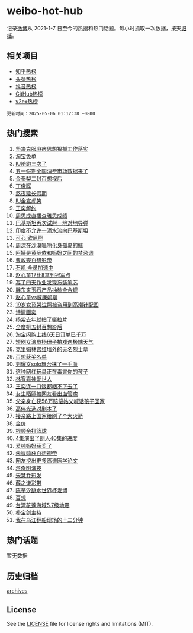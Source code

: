 # weibo-hot-hub

记录[微博](https://www.weibo.com)从 2021-1-7 日至今的热搜和热门话题。每小时抓取一次数据，按天[归档](archives)。

## 相关项目

- [知乎热榜](https://github.com/lonnyzhang423/zhihu-hot-hub)
- [头条热榜](https://github.com/lonnyzhang423/toutiao-hot-hub)
- [抖音热榜](https://github.com/lonnyzhang423/douyin-hot-hub)
- [GitHub热榜](https://github.com/lonnyzhang423/github-hot-hub)
- [v2ex热榜](https://github.com/lonnyzhang423/v2ex-hot-hub)


`更新时间：2025-05-06 01:12:38 +0800`

## 热门搜索

1. [坚决克服麻痹思想狠抓工作落实](https://m.weibo.cn/search?containerid=100103type%3D1%26t%3D10%26q%3D%23%E5%9D%9A%E5%86%B3%E5%85%8B%E6%9C%8D%E9%BA%BB%E7%97%B9%E6%80%9D%E6%83%B3%E7%8B%A0%E6%8A%93%E5%B7%A5%E4%BD%9C%E8%90%BD%E5%AE%9E%23&stream_entry_id=51&isnewpage=1&extparam=seat%3D1%26filter_type%3Drealtimehot%26stream_entry_id%3D51%26c_type%3D51%26pos%3D0%26cate%3D10103%26q%3D%2523%25E5%259D%259A%25E5%2586%25B3%25E5%2585%258B%25E6%259C%258D%25E9%25BA%25BB%25E7%2597%25B9%25E6%2580%259D%25E6%2583%25B3%25E7%258B%25A0%25E6%258A%2593%25E5%25B7%25A5%25E4%25BD%259C%25E8%2590%25BD%25E5%25AE%259E%2523%26dgr%3D0%26display_time%3D1746465156%26pre_seqid%3D1746465156746091127545)
1. [淘宝免单](https://m.weibo.cn/search?containerid=100103type%3D1%26t%3D10%26q%3D%E6%B7%98%E5%AE%9D%E5%85%8D%E5%8D%95&stream_entry_id=31&isnewpage=1&extparam=seat%3D1%26stream_entry_id%3D31%26c_type%3D31%26flag%3D2%26filter_type%3Drealtimehot%26band_rank%3D1%26lcate%3D5001%26realpos%3D1%26pos%3D0%26cate%3D5001%26q%3D%25E6%25B7%2598%25E5%25AE%259D%25E5%2585%258D%25E5%258D%2595%26dgr%3D0%26display_time%3D1746465156%26pre_seqid%3D1746465156746091127545)
1. [IU陪跑三次了](https://m.weibo.cn/search?containerid=100103type%3D1%26t%3D10%26q%3D%23IU%E9%99%AA%E8%B7%91%E4%B8%89%E6%AC%A1%E4%BA%86%23&stream_entry_id=31&isnewpage=1&extparam=seat%3D1%26stream_entry_id%3D31%26c_type%3D31%26flag%3D2%26filter_type%3Drealtimehot%26band_rank%3D2%26lcate%3D5001%26realpos%3D2%26pos%3D1%26cate%3D5001%26q%3D%2523IU%25E9%2599%25AA%25E8%25B7%2591%25E4%25B8%2589%25E6%25AC%25A1%25E4%25BA%2586%2523%26dgr%3D0%26display_time%3D1746465156%26pre_seqid%3D1746465156746091127545)
1. [五一假期全国消费市场数据来了](https://m.weibo.cn/search?containerid=100103type%3D1%26t%3D10%26q%3D%23%E4%BA%94%E4%B8%80%E5%81%87%E6%9C%9F%E5%85%A8%E5%9B%BD%E6%B6%88%E8%B4%B9%E5%B8%82%E5%9C%BA%E6%95%B0%E6%8D%AE%E6%9D%A5%E4%BA%86%23&stream_entry_id=31&isnewpage=1&extparam=seat%3D1%26stream_entry_id%3D31%26c_type%3D31%26flag%3D0%26filter_type%3Drealtimehot%26band_rank%3D3%26lcate%3D5001%26realpos%3D3%26pos%3D2%26cate%3D5001%26q%3D%2523%25E4%25BA%2594%25E4%25B8%2580%25E5%2581%2587%25E6%259C%259F%25E5%2585%25A8%25E5%259B%25BD%25E6%25B6%2588%25E8%25B4%25B9%25E5%25B8%2582%25E5%259C%25BA%25E6%2595%25B0%25E6%258D%25AE%25E6%259D%25A5%25E4%25BA%2586%2523%26dgr%3D0%26display_time%3D1746465156%26pre_seqid%3D1746465156746091127545)
1. [金泰梨二封百想视后](https://m.weibo.cn/search?containerid=100103type%3D1%26t%3D10%26q%3D%23%E9%87%91%E6%B3%B0%E6%A2%A8%E4%BA%8C%E5%B0%81%E7%99%BE%E6%83%B3%E8%A7%86%E5%90%8E%23&stream_entry_id=31&isnewpage=1&extparam=seat%3D1%26stream_entry_id%3D31%26c_type%3D31%26flag%3D0%26filter_type%3Drealtimehot%26band_rank%3D4%26lcate%3D5001%26realpos%3D4%26pos%3D3%26cate%3D5001%26q%3D%2523%25E9%2587%2591%25E6%25B3%25B0%25E6%25A2%25A8%25E4%25BA%258C%25E5%25B0%2581%25E7%2599%25BE%25E6%2583%25B3%25E8%25A7%2586%25E5%2590%258E%2523%26dgr%3D0%26display_time%3D1746465156%26pre_seqid%3D1746465156746091127545)
1. [丁俊晖](https://m.weibo.cn/search?containerid=100103type%3D1%26t%3D10%26q%3D%E4%B8%81%E4%BF%8A%E6%99%96&stream_entry_id=31&isnewpage=1&extparam=seat%3D1%26stream_entry_id%3D31%26c_type%3D31%26flag%3D2%26filter_type%3Drealtimehot%26band_rank%3D5%26lcate%3D5001%26realpos%3D5%26pos%3D4%26cate%3D5001%26q%3D%25E4%25B8%2581%25E4%25BF%258A%25E6%2599%2596%26dgr%3D0%26display_time%3D1746465156%26pre_seqid%3D1746465156746091127545)
1. [熬夜延长假期](https://m.weibo.cn/search?containerid=100103type%3D1%26t%3D10%26q%3D%E7%86%AC%E5%A4%9C%E5%BB%B6%E9%95%BF%E5%81%87%E6%9C%9F&stream_entry_id=31&isnewpage=1&extparam=seat%3D1%26stream_entry_id%3D31%26c_type%3D31%26flag%3D1%26filter_type%3Drealtimehot%26band_rank%3D6%26lcate%3D5001%26realpos%3D6%26pos%3D5%26cate%3D5001%26q%3D%25E7%2586%25AC%25E5%25A4%259C%25E5%25BB%25B6%25E9%2595%25BF%25E5%2581%2587%25E6%259C%259F%26dgr%3D0%26display_time%3D1746465156%26pre_seqid%3D1746465156746091127545)
1. [IU金宣虎笑](https://m.weibo.cn/search?containerid=100103type%3D1%26t%3D10%26q%3DIU%E9%87%91%E5%AE%A3%E8%99%8E%E7%AC%91&stream_entry_id=31&isnewpage=1&extparam=seat%3D1%26stream_entry_id%3D31%26c_type%3D31%26flag%3D1%26filter_type%3Drealtimehot%26band_rank%3D7%26lcate%3D5001%26realpos%3D7%26pos%3D6%26cate%3D5001%26q%3DIU%25E9%2587%2591%25E5%25AE%25A3%25E8%2599%258E%25E7%25AC%2591%26dgr%3D0%26display_time%3D1746465156%26pre_seqid%3D1746465156746091127545)
1. [王奕解约](https://m.weibo.cn/search?containerid=100103type%3D1%26t%3D10%26q%3D%23%E7%8E%8B%E5%A5%95%E8%A7%A3%E7%BA%A6%23&stream_entry_id=31&isnewpage=1&extparam=seat%3D1%26stream_entry_id%3D31%26c_type%3D31%26flag%3D2%26filter_type%3Drealtimehot%26band_rank%3D8%26lcate%3D5001%26realpos%3D8%26pos%3D7%26cate%3D5001%26q%3D%2523%25E7%258E%258B%25E5%25A5%2595%25E8%25A7%25A3%25E7%25BA%25A6%2523%26dgr%3D0%26display_time%3D1746465156%26pre_seqid%3D1746465156746091127545)
1. [周思成直播查雅思成绩](https://m.weibo.cn/search?containerid=100103type%3D1%26t%3D10%26q%3D%23%E5%91%A8%E6%80%9D%E6%88%90%E7%9B%B4%E6%92%AD%E6%9F%A5%E9%9B%85%E6%80%9D%E6%88%90%E7%BB%A9%23&stream_entry_id=31&isnewpage=1&extparam=seat%3D1%26stream_entry_id%3D31%26c_type%3D31%26flag%3D0%26filter_type%3Drealtimehot%26band_rank%3D9%26lcate%3D5001%26realpos%3D9%26pos%3D8%26cate%3D5001%26q%3D%2523%25E5%2591%25A8%25E6%2580%259D%25E6%2588%2590%25E7%259B%25B4%25E6%2592%25AD%25E6%259F%25A5%25E9%259B%2585%25E6%2580%259D%25E6%2588%2590%25E7%25BB%25A9%2523%26dgr%3D0%26display_time%3D1746465156%26pre_seqid%3D1746465156746091127545)
1. [巴基斯坦再次试射一地对地导弹](https://m.weibo.cn/search?containerid=100103type%3D1%26t%3D10%26q%3D%23%E5%B7%B4%E5%9F%BA%E6%96%AF%E5%9D%A6%E5%86%8D%E6%AC%A1%E8%AF%95%E5%B0%84%E4%B8%80%E5%9C%B0%E5%AF%B9%E5%9C%B0%E5%AF%BC%E5%BC%B9%23&stream_entry_id=31&isnewpage=1&extparam=seat%3D1%26stream_entry_id%3D31%26c_type%3D31%26flag%3D1%26filter_type%3Drealtimehot%26band_rank%3D10%26lcate%3D5001%26realpos%3D10%26pos%3D9%26cate%3D5001%26q%3D%2523%25E5%25B7%25B4%25E5%259F%25BA%25E6%2596%25AF%25E5%259D%25A6%25E5%2586%258D%25E6%25AC%25A1%25E8%25AF%2595%25E5%25B0%2584%25E4%25B8%2580%25E5%259C%25B0%25E5%25AF%25B9%25E5%259C%25B0%25E5%25AF%25BC%25E5%25BC%25B9%2523%26dgr%3D0%26display_time%3D1746465156%26pre_seqid%3D1746465156746091127545)
1. [印度不允许一滴水流向巴基斯坦](https://m.weibo.cn/search?containerid=100103type%3D1%26t%3D10%26q%3D%23%E5%8D%B0%E5%BA%A6%E4%B8%8D%E5%85%81%E8%AE%B8%E4%B8%80%E6%BB%B4%E6%B0%B4%E6%B5%81%E5%90%91%E5%B7%B4%E5%9F%BA%E6%96%AF%E5%9D%A6%23&stream_entry_id=31&isnewpage=1&extparam=seat%3D1%26stream_entry_id%3D31%26c_type%3D31%26flag%3D2%26filter_type%3Drealtimehot%26band_rank%3D11%26lcate%3D5001%26realpos%3D11%26pos%3D10%26cate%3D5001%26q%3D%2523%25E5%258D%25B0%25E5%25BA%25A6%25E4%25B8%258D%25E5%2585%2581%25E8%25AE%25B8%25E4%25B8%2580%25E6%25BB%25B4%25E6%25B0%25B4%25E6%25B5%2581%25E5%2590%2591%25E5%25B7%25B4%25E5%259F%25BA%25E6%2596%25AF%25E5%259D%25A6%2523%26dgr%3D0%26display_time%3D1746465156%26pre_seqid%3D1746465156746091127545)
1. [可心 欧尼熊](https://m.weibo.cn/search?containerid=100103type%3D1%26t%3D10%26q%3D%E5%8F%AF%E5%BF%83+%E6%AC%A7%E5%B0%BC%E7%86%8A&stream_entry_id=31&isnewpage=1&extparam=seat%3D1%26stream_entry_id%3D31%26c_type%3D31%26flag%3D0%26filter_type%3Drealtimehot%26band_rank%3D12%26lcate%3D5001%26realpos%3D12%26pos%3D11%26cate%3D5001%26q%3D%25E5%258F%25AF%25E5%25BF%2583%2520%25E6%25AC%25A7%25E5%25B0%25BC%25E7%2586%258A%26dgr%3D0%26display_time%3D1746465156%26pre_seqid%3D1746465156746091127545)
1. [周深在沙漠唱响化身孤岛的鲸](https://m.weibo.cn/search?containerid=100103type%3D1%26t%3D10%26q%3D%23%E5%91%A8%E6%B7%B1%E5%9C%A8%E6%B2%99%E6%BC%A0%E5%94%B1%E5%93%8D%E5%8C%96%E8%BA%AB%E5%AD%A4%E5%B2%9B%E7%9A%84%E9%B2%B8%23&stream_entry_id=31&isnewpage=1&extparam=seat%3D1%26stream_entry_id%3D31%26c_type%3D31%26flag%3D0%26filter_type%3Drealtimehot%26band_rank%3D13%26lcate%3D5001%26realpos%3D13%26pos%3D12%26cate%3D5001%26q%3D%2523%25E5%2591%25A8%25E6%25B7%25B1%25E5%259C%25A8%25E6%25B2%2599%25E6%25BC%25A0%25E5%2594%25B1%25E5%2593%258D%25E5%258C%2596%25E8%25BA%25AB%25E5%25AD%25A4%25E5%25B2%259B%25E7%259A%2584%25E9%25B2%25B8%2523%26dgr%3D0%26display_time%3D1746465156%26pre_seqid%3D1746465156746091127545)
1. [阿姨是黄圣依和妈妈之间的禁忌词](https://m.weibo.cn/search?containerid=100103type%3D1%26t%3D10%26q%3D%23%E9%98%BF%E5%A7%A8%E6%98%AF%E9%BB%84%E5%9C%A3%E4%BE%9D%E5%92%8C%E5%A6%88%E5%A6%88%E4%B9%8B%E9%97%B4%E7%9A%84%E7%A6%81%E5%BF%8C%E8%AF%8D%23&stream_entry_id=31&isnewpage=1&extparam=seat%3D1%26stream_entry_id%3D31%26c_type%3D31%26flag%3D2%26filter_type%3Drealtimehot%26band_rank%3D14%26lcate%3D5001%26realpos%3D14%26pos%3D13%26cate%3D5001%26q%3D%2523%25E9%2598%25BF%25E5%25A7%25A8%25E6%2598%25AF%25E9%25BB%2584%25E5%259C%25A3%25E4%25BE%259D%25E5%2592%258C%25E5%25A6%2588%25E5%25A6%2588%25E4%25B9%258B%25E9%2597%25B4%25E7%259A%2584%25E7%25A6%2581%25E5%25BF%258C%25E8%25AF%258D%2523%26dgr%3D0%26display_time%3D1746465156%26pre_seqid%3D1746465156746091127545)
1. [曹政奭百想影帝](https://m.weibo.cn/search?containerid=100103type%3D1%26t%3D10%26q%3D%23%E6%9B%B9%E6%94%BF%E5%A5%AD%E7%99%BE%E6%83%B3%E5%BD%B1%E5%B8%9D%23&stream_entry_id=31&isnewpage=1&extparam=seat%3D1%26stream_entry_id%3D31%26c_type%3D31%26flag%3D0%26filter_type%3Drealtimehot%26band_rank%3D15%26lcate%3D5001%26realpos%3D15%26pos%3D14%26cate%3D5001%26q%3D%2523%25E6%259B%25B9%25E6%2594%25BF%25E5%25A5%25AD%25E7%2599%25BE%25E6%2583%25B3%25E5%25BD%25B1%25E5%25B8%259D%2523%26dgr%3D0%26display_time%3D1746465156%26pre_seqid%3D1746465156746091127545)
1. [石凯 全员加速中](https://m.weibo.cn/search?containerid=100103type%3D1%26t%3D10%26q%3D%E7%9F%B3%E5%87%AF+%E5%85%A8%E5%91%98%E5%8A%A0%E9%80%9F%E4%B8%AD&stream_entry_id=31&isnewpage=1&extparam=seat%3D1%26stream_entry_id%3D31%26c_type%3D31%26flag%3D0%26filter_type%3Drealtimehot%26band_rank%3D16%26lcate%3D5001%26realpos%3D16%26pos%3D15%26cate%3D5001%26q%3D%25E7%259F%25B3%25E5%2587%25AF%2520%25E5%2585%25A8%25E5%2591%2598%25E5%258A%25A0%25E9%2580%259F%25E4%25B8%25AD%26dgr%3D0%26display_time%3D1746465156%26pre_seqid%3D1746465156746091127545)
1. [赵心童17比8拿到冠军点](https://m.weibo.cn/search?containerid=100103type%3D1%26t%3D10%26q%3D%23%E8%B5%B5%E5%BF%83%E7%AB%A517%E6%AF%948%E6%8B%BF%E5%88%B0%E5%86%A0%E5%86%9B%E7%82%B9%23&stream_entry_id=31&isnewpage=1&extparam=seat%3D1%26stream_entry_id%3D31%26c_type%3D31%26flag%3D0%26filter_type%3Drealtimehot%26band_rank%3D17%26lcate%3D5001%26realpos%3D17%26pos%3D16%26cate%3D5001%26q%3D%2523%25E8%25B5%25B5%25E5%25BF%2583%25E7%25AB%25A517%25E6%25AF%25948%25E6%258B%25BF%25E5%2588%25B0%25E5%2586%25A0%25E5%2586%259B%25E7%2582%25B9%2523%26dgr%3D0%26display_time%3D1746465156%26pre_seqid%3D1746465156746091127545)
1. [写了四天作业发现忘装笔芯](https://m.weibo.cn/search?containerid=100103type%3D1%26t%3D10%26q%3D%E5%86%99%E4%BA%86%E5%9B%9B%E5%A4%A9%E4%BD%9C%E4%B8%9A%E5%8F%91%E7%8E%B0%E5%BF%98%E8%A3%85%E7%AC%94%E8%8A%AF&stream_entry_id=31&isnewpage=1&extparam=seat%3D1%26stream_entry_id%3D31%26c_type%3D31%26flag%3D0%26filter_type%3Drealtimehot%26band_rank%3D18%26lcate%3D5001%26realpos%3D18%26pos%3D17%26cate%3D5001%26q%3D%25E5%2586%2599%25E4%25BA%2586%25E5%259B%259B%25E5%25A4%25A9%25E4%25BD%259C%25E4%25B8%259A%25E5%258F%2591%25E7%258E%25B0%25E5%25BF%2598%25E8%25A3%2585%25E7%25AC%2594%25E8%258A%25AF%26dgr%3D0%26display_time%3D1746465156%26pre_seqid%3D1746465156746091127545)
1. [胖东来玉石产品抽检全合规](https://m.weibo.cn/search?containerid=100103type%3D1%26t%3D10%26q%3D%23%E8%83%96%E4%B8%9C%E6%9D%A5%E7%8E%89%E7%9F%B3%E4%BA%A7%E5%93%81%E6%8A%BD%E6%A3%80%E5%85%A8%E5%90%88%E8%A7%84%23&stream_entry_id=31&isnewpage=1&extparam=seat%3D1%26stream_entry_id%3D31%26c_type%3D31%26flag%3D0%26filter_type%3Drealtimehot%26band_rank%3D19%26lcate%3D5001%26realpos%3D19%26pos%3D18%26cate%3D5001%26q%3D%2523%25E8%2583%2596%25E4%25B8%259C%25E6%259D%25A5%25E7%258E%2589%25E7%259F%25B3%25E4%25BA%25A7%25E5%2593%2581%25E6%258A%25BD%25E6%25A3%2580%25E5%2585%25A8%25E5%2590%2588%25E8%25A7%2584%2523%26dgr%3D0%26display_time%3D1746465156%26pre_seqid%3D1746465156746091127545)
1. [赵心童vs威廉姆斯](https://m.weibo.cn/search?containerid=100103type%3D1%26t%3D10%26q%3D%23%E8%B5%B5%E5%BF%83%E7%AB%A5vs%E5%A8%81%E5%BB%89%E5%A7%86%E6%96%AF%23&stream_entry_id=31&isnewpage=1&extparam=seat%3D1%26stream_entry_id%3D31%26c_type%3D31%26flag%3D0%26filter_type%3Drealtimehot%26band_rank%3D20%26lcate%3D5001%26realpos%3D20%26pos%3D19%26cate%3D5001%26q%3D%2523%25E8%25B5%25B5%25E5%25BF%2583%25E7%25AB%25A5vs%25E5%25A8%2581%25E5%25BB%2589%25E5%25A7%2586%25E6%2596%25AF%2523%26dgr%3D0%26display_time%3D1746465156%26pre_seqid%3D1746465156746091127545)
1. [19岁女孩哭泣照被盗用到高潮针配图](https://m.weibo.cn/search?containerid=100103type%3D1%26t%3D10%26q%3D%2319%E5%B2%81%E5%A5%B3%E5%AD%A9%E5%93%AD%E6%B3%A3%E7%85%A7%E8%A2%AB%E7%9B%97%E7%94%A8%E5%88%B0%E9%AB%98%E6%BD%AE%E9%92%88%E9%85%8D%E5%9B%BE%23&stream_entry_id=31&isnewpage=1&extparam=seat%3D1%26stream_entry_id%3D31%26c_type%3D31%26flag%3D0%26filter_type%3Drealtimehot%26band_rank%3D21%26lcate%3D5001%26realpos%3D21%26pos%3D20%26cate%3D5001%26q%3D%252319%25E5%25B2%2581%25E5%25A5%25B3%25E5%25AD%25A9%25E5%2593%25AD%25E6%25B3%25A3%25E7%2585%25A7%25E8%25A2%25AB%25E7%259B%2597%25E7%2594%25A8%25E5%2588%25B0%25E9%25AB%2598%25E6%25BD%25AE%25E9%2592%2588%25E9%2585%258D%25E5%259B%25BE%2523%26dgr%3D0%26display_time%3D1746465156%26pre_seqid%3D1746465156746091127545)
1. [诗情画奕](https://m.weibo.cn/search?containerid=100103type%3D1%26t%3D10%26q%3D%E8%AF%97%E6%83%85%E7%94%BB%E5%A5%95&stream_entry_id=31&isnewpage=1&extparam=seat%3D1%26stream_entry_id%3D31%26c_type%3D31%26flag%3D0%26filter_type%3Drealtimehot%26band_rank%3D22%26lcate%3D5001%26realpos%3D22%26pos%3D21%26cate%3D5001%26q%3D%25E8%25AF%2597%25E6%2583%2585%25E7%2594%25BB%25E5%25A5%2595%26dgr%3D0%26display_time%3D1746465156%26pre_seqid%3D1746465156746091127545)
1. [杨紫去年就拍了撕拉片](https://m.weibo.cn/search?containerid=100103type%3D1%26t%3D10%26q%3D%23%E6%9D%A8%E7%B4%AB%E5%8E%BB%E5%B9%B4%E5%B0%B1%E6%8B%8D%E4%BA%86%E6%92%95%E6%8B%89%E7%89%87%23&stream_entry_id=31&isnewpage=1&extparam=seat%3D1%26stream_entry_id%3D31%26c_type%3D31%26flag%3D0%26filter_type%3Drealtimehot%26band_rank%3D23%26lcate%3D5001%26realpos%3D23%26pos%3D22%26cate%3D5001%26q%3D%2523%25E6%259D%25A8%25E7%25B4%25AB%25E5%258E%25BB%25E5%25B9%25B4%25E5%25B0%25B1%25E6%258B%258D%25E4%25BA%2586%25E6%2592%2595%25E6%258B%2589%25E7%2589%2587%2523%26dgr%3D0%26display_time%3D1746465156%26pre_seqid%3D1746465156746091127545)
1. [全度妍五封百想影后](https://m.weibo.cn/search?containerid=100103type%3D1%26t%3D10%26q%3D%23%E5%85%A8%E5%BA%A6%E5%A6%8D%E4%BA%94%E5%B0%81%E7%99%BE%E6%83%B3%E5%BD%B1%E5%90%8E%23&stream_entry_id=31&isnewpage=1&extparam=seat%3D1%26stream_entry_id%3D31%26c_type%3D31%26flag%3D0%26filter_type%3Drealtimehot%26band_rank%3D24%26lcate%3D5001%26realpos%3D24%26pos%3D23%26cate%3D5001%26q%3D%2523%25E5%2585%25A8%25E5%25BA%25A6%25E5%25A6%258D%25E4%25BA%2594%25E5%25B0%2581%25E7%2599%25BE%25E6%2583%25B3%25E5%25BD%25B1%25E5%2590%258E%2523%26dgr%3D0%26display_time%3D1746465156%26pre_seqid%3D1746465156746091127545)
1. [淘宝闪购上线6天日订单已千万](https://m.weibo.cn/search?containerid=100103type%3D1%26t%3D10%26q%3D%23%E6%B7%98%E5%AE%9D%E9%97%AA%E8%B4%AD%E4%B8%8A%E7%BA%BF6%E5%A4%A9%E6%97%A5%E8%AE%A2%E5%8D%95%E5%B7%B2%E5%8D%83%E4%B8%87%23&stream_entry_id=31&isnewpage=1&extparam=seat%3D1%26stream_entry_id%3D31%26c_type%3D31%26flag%3D0%26filter_type%3Drealtimehot%26band_rank%3D25%26lcate%3D5001%26realpos%3D25%26pos%3D24%26cate%3D5001%26q%3D%2523%25E6%25B7%2598%25E5%25AE%259D%25E9%2597%25AA%25E8%25B4%25AD%25E4%25B8%258A%25E7%25BA%25BF6%25E5%25A4%25A9%25E6%2597%25A5%25E8%25AE%25A2%25E5%258D%2595%25E5%25B7%25B2%25E5%258D%2583%25E4%25B8%2587%2523%26dgr%3D0%26display_time%3D1746465156%26pre_seqid%3D1746465156746091127545)
1. [短剧女演员杨珊子拍戏遇极端天气](https://m.weibo.cn/search?containerid=100103type%3D1%26t%3D10%26q%3D%23%E7%9F%AD%E5%89%A7%E5%A5%B3%E6%BC%94%E5%91%98%E6%9D%A8%E7%8F%8A%E5%AD%90%E6%8B%8D%E6%88%8F%E9%81%87%E6%9E%81%E7%AB%AF%E5%A4%A9%E6%B0%94%23&stream_entry_id=31&isnewpage=1&extparam=seat%3D1%26stream_entry_id%3D31%26c_type%3D31%26flag%3D0%26filter_type%3Drealtimehot%26band_rank%3D26%26lcate%3D5001%26realpos%3D26%26pos%3D25%26cate%3D5001%26q%3D%2523%25E7%259F%25AD%25E5%2589%25A7%25E5%25A5%25B3%25E6%25BC%2594%25E5%2591%2598%25E6%259D%25A8%25E7%258F%258A%25E5%25AD%2590%25E6%258B%258D%25E6%2588%258F%25E9%2581%2587%25E6%259E%2581%25E7%25AB%25AF%25E5%25A4%25A9%25E6%25B0%2594%2523%26dgr%3D0%26display_time%3D1746465156%26pre_seqid%3D1746465156746091127545)
1. [克里姆林宫红墙外的无名烈士墓](https://m.weibo.cn/search?containerid=100103type%3D1%26t%3D10%26q%3D%23%E5%85%8B%E9%87%8C%E5%A7%86%E6%9E%97%E5%AE%AB%E7%BA%A2%E5%A2%99%E5%A4%96%E7%9A%84%E6%97%A0%E5%90%8D%E7%83%88%E5%A3%AB%E5%A2%93%23&stream_entry_id=31&isnewpage=1&extparam=seat%3D1%26stream_entry_id%3D31%26c_type%3D31%26flag%3D1%26filter_type%3Drealtimehot%26band_rank%3D27%26lcate%3D5001%26realpos%3D27%26pos%3D26%26cate%3D5001%26q%3D%2523%25E5%2585%258B%25E9%2587%258C%25E5%25A7%2586%25E6%259E%2597%25E5%25AE%25AB%25E7%25BA%25A2%25E5%25A2%2599%25E5%25A4%2596%25E7%259A%2584%25E6%2597%25A0%25E5%2590%258D%25E7%2583%2588%25E5%25A3%25AB%25E5%25A2%2593%2523%26dgr%3D0%26display_time%3D1746465156%26pre_seqid%3D1746465156746091127545)
1. [百想获奖名单](https://m.weibo.cn/search?containerid=100103type%3D1%26t%3D10%26q%3D%23%E7%99%BE%E6%83%B3%E8%8E%B7%E5%A5%96%E5%90%8D%E5%8D%95%23&stream_entry_id=31&isnewpage=1&extparam=seat%3D1%26stream_entry_id%3D31%26c_type%3D31%26flag%3D0%26filter_type%3Drealtimehot%26band_rank%3D28%26lcate%3D5001%26realpos%3D28%26pos%3D27%26cate%3D5001%26q%3D%2523%25E7%2599%25BE%25E6%2583%25B3%25E8%258E%25B7%25E5%25A5%2596%25E5%2590%258D%25E5%258D%2595%2523%26dgr%3D0%26display_time%3D1746465156%26pre_seqid%3D1746465156746091127545)
1. [刘耀文solo舞台抹了一手血](https://m.weibo.cn/search?containerid=100103type%3D1%26t%3D10%26q%3D%E5%88%98%E8%80%80%E6%96%87solo%E8%88%9E%E5%8F%B0%E6%8A%B9%E4%BA%86%E4%B8%80%E6%89%8B%E8%A1%80&stream_entry_id=31&isnewpage=1&extparam=seat%3D1%26stream_entry_id%3D31%26c_type%3D31%26flag%3D0%26filter_type%3Drealtimehot%26band_rank%3D29%26lcate%3D5001%26realpos%3D29%26pos%3D28%26cate%3D5001%26q%3D%25E5%2588%2598%25E8%2580%2580%25E6%2596%2587solo%25E8%2588%259E%25E5%258F%25B0%25E6%258A%25B9%25E4%25BA%2586%25E4%25B8%2580%25E6%2589%258B%25E8%25A1%2580%26dgr%3D0%26display_time%3D1746465156%26pre_seqid%3D1746465156746091127545)
1. [这种网红玩具正在毒害你的孩子](https://m.weibo.cn/search?containerid=100103type%3D1%26t%3D10%26q%3D%23%E8%BF%99%E7%A7%8D%E7%BD%91%E7%BA%A2%E7%8E%A9%E5%85%B7%E6%AD%A3%E5%9C%A8%E6%AF%92%E5%AE%B3%E4%BD%A0%E7%9A%84%E5%AD%A9%E5%AD%90%23&stream_entry_id=31&isnewpage=1&extparam=seat%3D1%26stream_entry_id%3D31%26c_type%3D31%26flag%3D0%26filter_type%3Drealtimehot%26band_rank%3D30%26lcate%3D5001%26realpos%3D30%26pos%3D29%26cate%3D5001%26q%3D%2523%25E8%25BF%2599%25E7%25A7%258D%25E7%25BD%2591%25E7%25BA%25A2%25E7%258E%25A9%25E5%2585%25B7%25E6%25AD%25A3%25E5%259C%25A8%25E6%25AF%2592%25E5%25AE%25B3%25E4%25BD%25A0%25E7%259A%2584%25E5%25AD%25A9%25E5%25AD%2590%2523%26dgr%3D0%26display_time%3D1746465156%26pre_seqid%3D1746465156746091127545)
1. [林宥嘉神爱世人](https://m.weibo.cn/search?containerid=100103type%3D1%26t%3D10%26q%3D%E6%9E%97%E5%AE%A5%E5%98%89%E7%A5%9E%E7%88%B1%E4%B8%96%E4%BA%BA&stream_entry_id=31&isnewpage=1&extparam=seat%3D1%26stream_entry_id%3D31%26c_type%3D31%26flag%3D1%26filter_type%3Drealtimehot%26band_rank%3D31%26lcate%3D5001%26realpos%3D31%26pos%3D30%26cate%3D5001%26q%3D%25E6%259E%2597%25E5%25AE%25A5%25E5%2598%2589%25E7%25A5%259E%25E7%2588%25B1%25E4%25B8%2596%25E4%25BA%25BA%26dgr%3D0%26display_time%3D1746465156%26pre_seqid%3D1746465156746091127545)
1. [王奕连一口饭都咽不下去了](https://m.weibo.cn/search?containerid=100103type%3D1%26t%3D10%26q%3D%23%E7%8E%8B%E5%A5%95%E8%BF%9E%E4%B8%80%E5%8F%A3%E9%A5%AD%E9%83%BD%E5%92%BD%E4%B8%8D%E4%B8%8B%E5%8E%BB%E4%BA%86%23&stream_entry_id=31&isnewpage=1&extparam=seat%3D1%26stream_entry_id%3D31%26c_type%3D31%26flag%3D0%26filter_type%3Drealtimehot%26band_rank%3D32%26lcate%3D5001%26realpos%3D32%26pos%3D31%26cate%3D5001%26q%3D%2523%25E7%258E%258B%25E5%25A5%2595%25E8%25BF%259E%25E4%25B8%2580%25E5%258F%25A3%25E9%25A5%25AD%25E9%2583%25BD%25E5%2592%25BD%25E4%25B8%258D%25E4%25B8%258B%25E5%258E%25BB%25E4%25BA%2586%2523%26dgr%3D0%26display_time%3D1746465156%26pre_seqid%3D1746465156746091127545)
1. [女生晒照被网友看出血管瘤](https://m.weibo.cn/search?containerid=100103type%3D1%26t%3D10%26q%3D%23%E5%A5%B3%E7%94%9F%E6%99%92%E7%85%A7%E8%A2%AB%E7%BD%91%E5%8F%8B%E7%9C%8B%E5%87%BA%E8%A1%80%E7%AE%A1%E7%98%A4%23&stream_entry_id=31&isnewpage=1&extparam=seat%3D1%26stream_entry_id%3D31%26c_type%3D31%26flag%3D0%26filter_type%3Drealtimehot%26band_rank%3D33%26lcate%3D5001%26realpos%3D33%26pos%3D32%26cate%3D5001%26q%3D%2523%25E5%25A5%25B3%25E7%2594%259F%25E6%2599%2592%25E7%2585%25A7%25E8%25A2%25AB%25E7%25BD%2591%25E5%258F%258B%25E7%259C%258B%25E5%2587%25BA%25E8%25A1%2580%25E7%25AE%25A1%25E7%2598%25A4%2523%26dgr%3D0%26display_time%3D1746465156%26pre_seqid%3D1746465156746091127545)
1. [父亲身亡获56万赔偿姑父喊话孩子回家](https://m.weibo.cn/search?containerid=100103type%3D1%26t%3D10%26q%3D%23%E7%88%B6%E4%BA%B2%E8%BA%AB%E4%BA%A1%E8%8E%B756%E4%B8%87%E8%B5%94%E5%81%BF%E5%A7%91%E7%88%B6%E5%96%8A%E8%AF%9D%E5%AD%A9%E5%AD%90%E5%9B%9E%E5%AE%B6%23&stream_entry_id=31&isnewpage=1&extparam=seat%3D1%26stream_entry_id%3D31%26c_type%3D31%26flag%3D0%26filter_type%3Drealtimehot%26band_rank%3D34%26lcate%3D5001%26realpos%3D34%26pos%3D33%26cate%3D5001%26q%3D%2523%25E7%2588%25B6%25E4%25BA%25B2%25E8%25BA%25AB%25E4%25BA%25A1%25E8%258E%25B756%25E4%25B8%2587%25E8%25B5%2594%25E5%2581%25BF%25E5%25A7%2591%25E7%2588%25B6%25E5%2596%258A%25E8%25AF%259D%25E5%25AD%25A9%25E5%25AD%2590%25E5%259B%259E%25E5%25AE%25B6%2523%26dgr%3D0%26display_time%3D1746465156%26pre_seqid%3D1746465156746091127545)
1. [高伟光选对剧本了](https://m.weibo.cn/search?containerid=100103type%3D1%26t%3D10%26q%3D%E9%AB%98%E4%BC%9F%E5%85%89%E9%80%89%E5%AF%B9%E5%89%A7%E6%9C%AC%E4%BA%86&stream_entry_id=31&isnewpage=1&extparam=seat%3D1%26stream_entry_id%3D31%26c_type%3D31%26flag%3D1%26filter_type%3Drealtimehot%26band_rank%3D35%26lcate%3D5001%26realpos%3D35%26pos%3D34%26cate%3D5001%26q%3D%25E9%25AB%2598%25E4%25BC%259F%25E5%2585%2589%25E9%2580%2589%25E5%25AF%25B9%25E5%2589%25A7%25E6%259C%25AC%25E4%25BA%2586%26dgr%3D0%26display_time%3D1746465156%26pre_seqid%3D1746465156746091127545)
1. [接亲路上国家给刷了个大火箭](https://m.weibo.cn/search?containerid=100103type%3D1%26t%3D10%26q%3D%23%E6%8E%A5%E4%BA%B2%E8%B7%AF%E4%B8%8A%E5%9B%BD%E5%AE%B6%E7%BB%99%E5%88%B7%E4%BA%86%E4%B8%AA%E5%A4%A7%E7%81%AB%E7%AE%AD%23&stream_entry_id=31&isnewpage=1&extparam=seat%3D1%26stream_entry_id%3D31%26c_type%3D31%26flag%3D0%26filter_type%3Drealtimehot%26band_rank%3D36%26lcate%3D5001%26realpos%3D36%26pos%3D35%26cate%3D5001%26q%3D%2523%25E6%258E%25A5%25E4%25BA%25B2%25E8%25B7%25AF%25E4%25B8%258A%25E5%259B%25BD%25E5%25AE%25B6%25E7%25BB%2599%25E5%2588%25B7%25E4%25BA%2586%25E4%25B8%25AA%25E5%25A4%25A7%25E7%2581%25AB%25E7%25AE%25AD%2523%26dgr%3D0%26display_time%3D1746465156%26pre_seqid%3D1746465156746091127545)
1. [金价](https://m.weibo.cn/search?containerid=100103type%3D1%26t%3D10%26q%3D%E9%87%91%E4%BB%B7&stream_entry_id=31&isnewpage=1&extparam=seat%3D1%26stream_entry_id%3D31%26c_type%3D31%26flag%3D0%26filter_type%3Drealtimehot%26band_rank%3D37%26lcate%3D5001%26realpos%3D37%26pos%3D36%26cate%3D5001%26q%3D%25E9%2587%2591%25E4%25BB%25B7%26dgr%3D0%26display_time%3D1746465156%26pre_seqid%3D1746465156746091127545)
1. [棍顺余打篮球](https://m.weibo.cn/search?containerid=100103type%3D1%26t%3D10%26q%3D%23%E6%A3%8D%E9%A1%BA%E4%BD%99%E6%89%93%E7%AF%AE%E7%90%83%23&stream_entry_id=31&isnewpage=1&extparam=seat%3D1%26stream_entry_id%3D31%26c_type%3D31%26flag%3D1%26filter_type%3Drealtimehot%26band_rank%3D38%26lcate%3D5001%26realpos%3D38%26pos%3D37%26cate%3D5001%26q%3D%2523%25E6%25A3%258D%25E9%25A1%25BA%25E4%25BD%2599%25E6%2589%2593%25E7%25AF%25AE%25E7%2590%2583%2523%26dgr%3D0%26display_time%3D1746465156%26pre_seqid%3D1746465156746091127545)
1. [4集演出了别人40集的进度](https://m.weibo.cn/search?containerid=100103type%3D1%26t%3D10%26q%3D4%E9%9B%86%E6%BC%94%E5%87%BA%E4%BA%86%E5%88%AB%E4%BA%BA40%E9%9B%86%E7%9A%84%E8%BF%9B%E5%BA%A6&stream_entry_id=31&isnewpage=1&extparam=seat%3D1%26stream_entry_id%3D31%26c_type%3D31%26flag%3D0%26filter_type%3Drealtimehot%26band_rank%3D39%26lcate%3D5001%26realpos%3D39%26pos%3D38%26cate%3D5001%26q%3D4%25E9%259B%2586%25E6%25BC%2594%25E5%2587%25BA%25E4%25BA%2586%25E5%2588%25AB%25E4%25BA%25BA40%25E9%259B%2586%25E7%259A%2584%25E8%25BF%259B%25E5%25BA%25A6%26dgr%3D0%26display_time%3D1746465156%26pre_seqid%3D1746465156746091127545)
1. [爱纯妈妈获奖了](https://m.weibo.cn/search?containerid=100103type%3D1%26t%3D10%26q%3D%23%E7%88%B1%E7%BA%AF%E5%A6%88%E5%A6%88%E8%8E%B7%E5%A5%96%E4%BA%86%23&stream_entry_id=31&isnewpage=1&extparam=seat%3D1%26stream_entry_id%3D31%26c_type%3D31%26flag%3D0%26filter_type%3Drealtimehot%26band_rank%3D40%26lcate%3D5001%26realpos%3D40%26pos%3D39%26cate%3D5001%26q%3D%2523%25E7%2588%25B1%25E7%25BA%25AF%25E5%25A6%2588%25E5%25A6%2588%25E8%258E%25B7%25E5%25A5%2596%25E4%25BA%2586%2523%26dgr%3D0%26display_time%3D1746465156%26pre_seqid%3D1746465156746091127545)
1. [朱智勋获百想视帝](https://m.weibo.cn/search?containerid=100103type%3D1%26t%3D10%26q%3D%23%E6%9C%B1%E6%99%BA%E5%8B%8B%E8%8E%B7%E7%99%BE%E6%83%B3%E8%A7%86%E5%B8%9D%23&stream_entry_id=31&isnewpage=1&extparam=seat%3D1%26stream_entry_id%3D31%26c_type%3D31%26flag%3D0%26filter_type%3Drealtimehot%26band_rank%3D41%26lcate%3D5001%26realpos%3D41%26pos%3D40%26cate%3D5001%26q%3D%2523%25E6%259C%25B1%25E6%2599%25BA%25E5%258B%258B%25E8%258E%25B7%25E7%2599%25BE%25E6%2583%25B3%25E8%25A7%2586%25E5%25B8%259D%2523%26dgr%3D0%26display_time%3D1746465156%26pre_seqid%3D1746465156746091127545)
1. [网友挖出更多离谱医学论文](https://m.weibo.cn/search?containerid=100103type%3D1%26t%3D10%26q%3D%E7%BD%91%E5%8F%8B%E6%8C%96%E5%87%BA%E6%9B%B4%E5%A4%9A%E7%A6%BB%E8%B0%B1%E5%8C%BB%E5%AD%A6%E8%AE%BA%E6%96%87&stream_entry_id=31&isnewpage=1&extparam=seat%3D1%26stream_entry_id%3D31%26c_type%3D31%26flag%3D0%26filter_type%3Drealtimehot%26band_rank%3D42%26lcate%3D5001%26realpos%3D42%26pos%3D41%26cate%3D5001%26q%3D%25E7%25BD%2591%25E5%258F%258B%25E6%258C%2596%25E5%2587%25BA%25E6%259B%25B4%25E5%25A4%259A%25E7%25A6%25BB%25E8%25B0%25B1%25E5%258C%25BB%25E5%25AD%25A6%25E8%25AE%25BA%25E6%2596%2587%26dgr%3D0%26display_time%3D1746465156%26pre_seqid%3D1746465156746091127545)
1. [蒋奇明演技](https://m.weibo.cn/search?containerid=100103type%3D1%26t%3D10%26q%3D%E8%92%8B%E5%A5%87%E6%98%8E%E6%BC%94%E6%8A%80&stream_entry_id=31&isnewpage=1&extparam=seat%3D1%26stream_entry_id%3D31%26c_type%3D31%26flag%3D0%26filter_type%3Drealtimehot%26band_rank%3D43%26lcate%3D5001%26realpos%3D43%26pos%3D42%26cate%3D5001%26q%3D%25E8%2592%258B%25E5%25A5%2587%25E6%2598%258E%25E6%25BC%2594%25E6%258A%2580%26dgr%3D0%26display_time%3D1746465156%26pre_seqid%3D1746465156746091127545)
1. [宋慧乔短发](https://m.weibo.cn/search?containerid=100103type%3D1%26t%3D10%26q%3D%E5%AE%8B%E6%85%A7%E4%B9%94%E7%9F%AD%E5%8F%91&stream_entry_id=31&isnewpage=1&extparam=seat%3D1%26stream_entry_id%3D31%26c_type%3D31%26flag%3D0%26filter_type%3Drealtimehot%26band_rank%3D44%26lcate%3D5001%26realpos%3D44%26pos%3D43%26cate%3D5001%26q%3D%25E5%25AE%258B%25E6%2585%25A7%25E4%25B9%2594%25E7%259F%25AD%25E5%258F%2591%26dgr%3D0%26display_time%3D1746465156%26pre_seqid%3D1746465156746091127545)
1. [薛之谦彩带](https://m.weibo.cn/search?containerid=100103type%3D1%26t%3D10%26q%3D%E8%96%9B%E4%B9%8B%E8%B0%A6%E5%BD%A9%E5%B8%A6&stream_entry_id=31&isnewpage=1&extparam=seat%3D1%26stream_entry_id%3D31%26c_type%3D31%26flag%3D0%26filter_type%3Drealtimehot%26band_rank%3D45%26lcate%3D5001%26realpos%3D45%26pos%3D44%26cate%3D5001%26q%3D%25E8%2596%259B%25E4%25B9%258B%25E8%25B0%25A6%25E5%25BD%25A9%25E5%25B8%25A6%26dgr%3D0%26display_time%3D1746465156%26pre_seqid%3D1746465156746091127545)
1. [陈芋汐跳水世界杯发博](https://m.weibo.cn/search?containerid=100103type%3D1%26t%3D10%26q%3D%E9%99%88%E8%8A%8B%E6%B1%90%E8%B7%B3%E6%B0%B4%E4%B8%96%E7%95%8C%E6%9D%AF%E5%8F%91%E5%8D%9A&stream_entry_id=31&isnewpage=1&extparam=seat%3D1%26stream_entry_id%3D31%26c_type%3D31%26flag%3D0%26filter_type%3Drealtimehot%26band_rank%3D46%26lcate%3D5001%26realpos%3D46%26pos%3D45%26cate%3D5001%26q%3D%25E9%2599%2588%25E8%258A%258B%25E6%25B1%2590%25E8%25B7%25B3%25E6%25B0%25B4%25E4%25B8%2596%25E7%2595%258C%25E6%259D%25AF%25E5%258F%2591%25E5%258D%259A%26dgr%3D0%26display_time%3D1746465156%26pre_seqid%3D1746465156746091127545)
1. [百想](https://m.weibo.cn/search?containerid=100103type%3D1%26t%3D10%26q%3D%E7%99%BE%E6%83%B3&stream_entry_id=31&isnewpage=1&extparam=seat%3D1%26stream_entry_id%3D31%26c_type%3D31%26flag%3D0%26filter_type%3Drealtimehot%26band_rank%3D47%26lcate%3D5001%26realpos%3D47%26pos%3D46%26cate%3D5001%26q%3D%25E7%2599%25BE%25E6%2583%25B3%26dgr%3D0%26display_time%3D1746465156%26pre_seqid%3D1746465156746091127545)
1. [台湾花莲海域5.7级地震](https://m.weibo.cn/search?containerid=100103type%3D1%26t%3D10%26q%3D%23%E5%8F%B0%E6%B9%BE%E8%8A%B1%E8%8E%B2%E6%B5%B7%E5%9F%9F5.7%E7%BA%A7%E5%9C%B0%E9%9C%87%23&stream_entry_id=31&isnewpage=1&extparam=seat%3D1%26stream_entry_id%3D31%26c_type%3D31%26flag%3D0%26filter_type%3Drealtimehot%26band_rank%3D48%26lcate%3D5001%26realpos%3D48%26pos%3D47%26cate%3D5001%26q%3D%2523%25E5%258F%25B0%25E6%25B9%25BE%25E8%258A%25B1%25E8%258E%25B2%25E6%25B5%25B7%25E5%259F%259F5.7%25E7%25BA%25A7%25E5%259C%25B0%25E9%259C%2587%2523%26dgr%3D0%26display_time%3D1746465156%26pre_seqid%3D1746465156746091127545)
1. [朴宝剑主持](https://m.weibo.cn/search?containerid=100103type%3D1%26t%3D10%26q%3D%E6%9C%B4%E5%AE%9D%E5%89%91%E4%B8%BB%E6%8C%81&stream_entry_id=31&isnewpage=1&extparam=seat%3D1%26stream_entry_id%3D31%26c_type%3D31%26flag%3D1%26filter_type%3Drealtimehot%26band_rank%3D49%26lcate%3D5001%26realpos%3D49%26pos%3D48%26cate%3D5001%26q%3D%25E6%259C%25B4%25E5%25AE%259D%25E5%2589%2591%25E4%25B8%25BB%25E6%258C%2581%26dgr%3D0%26display_time%3D1746465156%26pre_seqid%3D1746465156746091127545)
1. [我在乌江翻船现场的十二分钟](https://m.weibo.cn/search?containerid=100103type%3D1%26t%3D10%26q%3D%E6%88%91%E5%9C%A8%E4%B9%8C%E6%B1%9F%E7%BF%BB%E8%88%B9%E7%8E%B0%E5%9C%BA%E7%9A%84%E5%8D%81%E4%BA%8C%E5%88%86%E9%92%9F&stream_entry_id=31&isnewpage=1&extparam=seat%3D1%26stream_entry_id%3D31%26c_type%3D31%26flag%3D0%26filter_type%3Drealtimehot%26band_rank%3D50%26lcate%3D5001%26realpos%3D50%26pos%3D49%26cate%3D5001%26q%3D%25E6%2588%2591%25E5%259C%25A8%25E4%25B9%258C%25E6%25B1%259F%25E7%25BF%25BB%25E8%2588%25B9%25E7%258E%25B0%25E5%259C%25BA%25E7%259A%2584%25E5%258D%2581%25E4%25BA%258C%25E5%2588%2586%25E9%2592%259F%26dgr%3D0%26display_time%3D1746465156%26pre_seqid%3D1746465156746091127545)

## 热门话题

暂无数据

## 历史归档

[archives](archives)

## License

See the [LICENSE](LICENSE) file for license rights and limitations (MIT).
